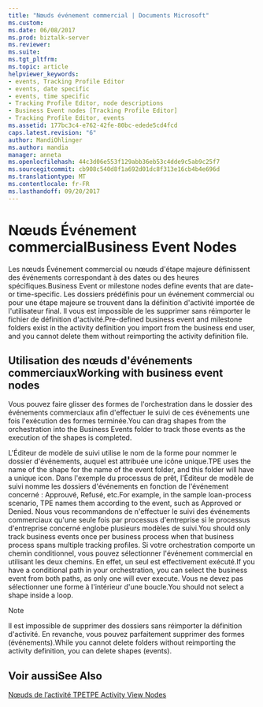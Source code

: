 ```yaml
---
title: "Nœuds événement commercial | Documents Microsoft"
ms.custom: 
ms.date: 06/08/2017
ms.prod: biztalk-server
ms.reviewer: 
ms.suite: 
ms.tgt_pltfrm: 
ms.topic: article
helpviewer_keywords:
- events, Tracking Profile Editor
- events, date specific
- events, time specific
- Tracking Profile Editor, node descriptions
- Business Event nodes [Tracking Profile Editor]
- Tracking Profile Editor, events
ms.assetid: 177bc3c4-e762-42fe-80bc-edede5cd4fcd
caps.latest.revision: "6"
author: MandiOhlinger
ms.author: mandia
manager: anneta
ms.openlocfilehash: 44c3d06e553f129abb36eb53c4dde9c5ab9c25f7
ms.sourcegitcommit: cb908c540d8f1a692d01dc8f313e16cb4b4e696d
ms.translationtype: MT
ms.contentlocale: fr-FR
ms.lasthandoff: 09/20/2017
---
```

# <a name="business-event-nodes"></a><span data-ttu-id="1982b-102">Nœuds Événement commercial</span><span class="sxs-lookup"><span data-stu-id="1982b-102">Business Event Nodes</span></span>
<span data-ttu-id="1982b-103">Les nœuds Événement commercial ou nœuds d'étape majeure définissent des événements correspondant à des dates ou des heures spécifiques.</span><span class="sxs-lookup"><span data-stu-id="1982b-103">Business Event or milestone nodes define events that are date- or time-specific.</span></span> <span data-ttu-id="1982b-104">Les dossiers prédéfinis pour un événement commercial ou pour une étape majeure se trouvent dans la définition d'activité importée de l'utilisateur final. Il vous est impossible de les supprimer sans réimporter le fichier de définition d'activité.</span><span class="sxs-lookup"><span data-stu-id="1982b-104">Pre-defined business event and milestone folders exist in the activity definition you import from the business end user, and you cannot delete them without reimporting the activity definition file.</span></span>  
  
## <a name="working-with-business-event-nodes"></a><span data-ttu-id="1982b-105">Utilisation des nœuds d'événements commerciaux</span><span class="sxs-lookup"><span data-stu-id="1982b-105">Working with business event nodes</span></span>  
 <span data-ttu-id="1982b-106">Vous pouvez faire glisser des formes de l'orchestration dans le dossier des événements commerciaux afin d'effectuer le suivi de ces événements une fois l'exécution des formes terminée.</span><span class="sxs-lookup"><span data-stu-id="1982b-106">You can drag shapes from the orchestration into the Business Events folder to track those events as the execution of the shapes is completed.</span></span>  
  
 <span data-ttu-id="1982b-107">L'Éditeur de modèle de suivi utilise le nom de la forme pour nommer le dossier d'événements, auquel est attribuée une icône unique.</span><span class="sxs-lookup"><span data-stu-id="1982b-107">TPE uses the name of the shape for the name of the event folder, and this folder will have a unique icon.</span></span> <span data-ttu-id="1982b-108">Dans l'exemple du processus de prêt, l'Éditeur de modèle de suivi nomme les dossiers d'événements en fonction de l'événement concerné : Approuvé, Refusé, etc.</span><span class="sxs-lookup"><span data-stu-id="1982b-108">For example, in the sample loan-process scenario, TPE names them according to the event, such as Approved or Denied.</span></span> <span data-ttu-id="1982b-109">Nous vous recommandons de n'effectuer le suivi des événements commerciaux qu'une seule fois par processus d'entreprise si le processus d'entreprise concerné englobe plusieurs modèles de suivi.</span><span class="sxs-lookup"><span data-stu-id="1982b-109">You should only track business events once per business process when that business process spans multiple tracking profiles.</span></span> <span data-ttu-id="1982b-110">Si votre orchestration comporte un chemin conditionnel, vous pouvez sélectionner l'événement commercial en utilisant les deux chemins. En effet, un seul est effectivement exécuté.</span><span class="sxs-lookup"><span data-stu-id="1982b-110">If you have a conditional path in your orchestration, you can select the business event from both paths, as only one will ever execute.</span></span> <span data-ttu-id="1982b-111">Vous ne devez pas sélectionner une forme à l'intérieur d'une boucle.</span><span class="sxs-lookup"><span data-stu-id="1982b-111">You should not select a shape inside a loop.</span></span>  
  
> [!NOTE]
>  <span data-ttu-id="1982b-112">Il est impossible de supprimer des dossiers sans réimporter la définition d'activité. En revanche, vous pouvez parfaitement supprimer des formes (événements).</span><span class="sxs-lookup"><span data-stu-id="1982b-112">While you cannot delete folders without reimporting the activity definition, you can delete shapes (events).</span></span>  
  
## <a name="see-also"></a><span data-ttu-id="1982b-113">Voir aussi</span><span class="sxs-lookup"><span data-stu-id="1982b-113">See Also</span></span>  
 [<span data-ttu-id="1982b-114">Nœuds de l’activité TPE</span><span class="sxs-lookup"><span data-stu-id="1982b-114">TPE Activity View Nodes</span></span>](../core/tpe-activity-view-nodes.md)